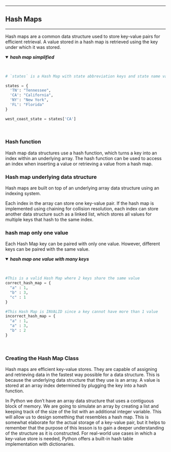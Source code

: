 ___
## Hash Maps
___
Hash maps are a common data structure used to store key-value pairs for efficient retrieval. A value stored in a hash map is retrieved using the key under which it was stored.

<details open><summary><em><b>hash map simplified</b></em></summary>
<br>

```python

# `states` is a Hash Map with state abbreviation keys and state name values.
 
states = {
  'TN': "Tennessee",
  'CA': "California",
  'NY': "New York",
  'FL': "Florida"
}
 
west_coast_state = states['CA']
```

</details>
<br>


### Hash function
Hash map data structures use a hash function, which turns a key into an index within an underlying array. The hash function can be used to access an index when inserting a value or retrieving a value from a hash map.

### Hash map underlying data structure
Hash maps are built on top of an underlying array data structure using an indexing system.

Each index in the array can store one key-value pair. If the hash map is implemented using chaining for collision resolution, each index can store another data structure such as a linked list, which stores all values for multiple keys that hash to the same index.

### hash map only one value
Each Hash Map key can be paired with only one value. However, different keys can be paired with the same value.

<details open><summary><em><b>hash map one value with many keys</b></em></summary>
<br>

```python

#This is a valid Hash Map where 2 keys share the same value
correct_hash_map = {
  "a" : 1,
  "b" : 3,
  "c" : 1
}
 
#This Hash Map is INVALID since a key cannot have more than 1 value
incorrect_hash_map = {
  "a" : 1,
  "a" : 3,
  "b" : 2
}
```

</details>
<br>

### Creating the Hash Map Class
Hash maps are efficient key-value stores. They are capable of assigning and retrieving data in the fastest way possible for a data structure. This is because the underlying data structure that they use is an array. A value is stored at an array index determined by plugging the key into a hash function.

In Python we don’t have an array data structure that uses a contiguous block of memory. We are going to simulate an array by creating a list and keeping track of the size of the list with an additional integer variable. This will allow us to design something that resembles a hash map. This is somewhat elaborate for the actual storage of a key-value pair, but it helps to remember that the purpose of this lesson is to gain a deeper understanding of the structure as it is constructed. For real-world use cases in which a key-value store is needed, Python offers a built-in hash table implementation with dictionaries.
